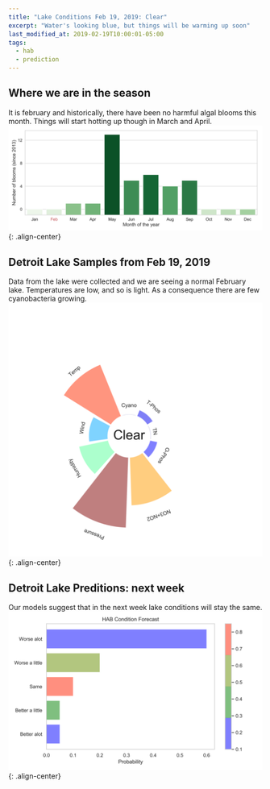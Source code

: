 ```yaml
---
title: "Lake Conditions Feb 19, 2019: Clear"
excerpt: "Water's looking blue, but things will be warming up soon"
last_modified_at: 2019-02-19T10:00:01-05:00
tags: 
  - hab
  - prediction
---
```

## Where we are in the season
It is february and historically, there have been no harmful algal blooms this month. Things will start hotting up though in March and April.
![image-center](/assets/images/Fig_climatology.png){: .align-center}


## Detroit Lake Samples from Feb 19, 2019
Data from the lake were collected and we are seeing a normal February lake. Temperatures are low, and so is light. As a consequence there are few cyanobacteria growing.
![image-center](/assets/images/Fig_petal.png){: .align-center}


## Detroit Lake Preditions: next week
Our models suggest that in the next week lake conditions will stay the same.
![image-center](/assets/images/Fig_prediction.png){: .align-center}
